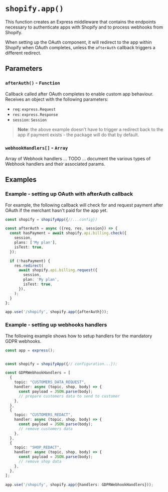 # `shopify.app()`

This function creates an Express middleware that contains the endpoints necessary to authenticate apps with Shopify and to process webhooks from Shopify.

When setting up the OAuth component, it will redirect to the app within Shopify when OAuth completes, unless the `afterAuth` callback triggers a different redirect.

## Parameters

### `afterAuth()` - `Function`

Callback called after OAuth completes to enable custom app behaviour. Receives an object with the following parameters:

- `req`: `express.Request`
- `res`: `express.Response`
- `session`: `Session`

> **Note**: the above example doesn't have to trigger a redirect back to the app if payment exists - the package will do that by default.

### `webhookHandlers[]` - `Array`

Array of Webhook handlers ... TODO ... document the various types of Webhook handlers and their associated params.

## Examples

### Example - setting up OAuth with afterAuth callback

For example, the following callback will check for and request payment after OAuth if the merchant hasn't paid for the app yet.

```ts
const shopify = shopifyApp({//...config})

const afterAuth = async ({req, res, session}) => {
  const hasPayment = await shopify.api.billing.check({
    session,
    plans: ['My plan'],
    isTest: true,
  });

  if (!hasPayment) {
    res.redirect(
      await shopify.api.billing.request({
        session,
        plan: 'My plan',
        isTest: true,
      }),
    );
  }
};

app.use('/shopify', shopify.app({afterAuth}));
```

### Example - setting up webhooks handlers

The following example shows how to setup handlers for the mandatory GDPR webhooks.

```ts
const app = express();


const shopify = shopifyApp({// configuration...});

const GDPRWebhookHandlers = [
  {
    topic: "CUSTOMERS_DATA_REQUEST",
    handler: async (topic, shop, body) => {
      const payload = JSON.parse(body);
      // prepare customers data to send to customer
    },
  },
  {
    topic: "CUSTOMERS_REDACT",
    handler: async (topic, shop, body) => {
      const payload = JSON.parse(body);
      // remove customers data
    },
  },
  {
    topic: "SHOP_REDACT",
    handler: async (topic, shop, body) => {
      const payload = JSON.parse(body);
      // remove shop data
    },
  },
];

app.use('/shopify', shopify.app({handlers: GDPRWebhookHandlers}));
```
